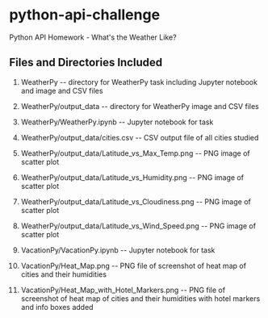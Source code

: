 # python-api-challenge
Python API Homework - What's the Weather Like?

Files and Directories Included
--------------------------------
1) WeatherPy -- directory for WeatherPy task including Jupyter notebook and image and CSV files

2) WeatherPy/output_data -- directory for WeatherPy image and CSV files

3) WeatherPy/WeatherPy.ipynb -- Jupyter notebook for task

4) WeatherPy/output_data/cities.csv -- CSV output file of all cities studied

5)  WeatherPy/output_data/Latitude_vs_Max_Temp.png -- PNG image of scatter plot

5)  WeatherPy/output_data/Latitude_vs_Humidity.png -- PNG image of scatter plot

6) WeatherPy/output_data/Latitude_vs_Cloudiness.png -- PNG image of scatter plot

7) WeatherPy/output_data/Latitude_vs_Wind_Speed.png -- PNG image of scatter plot

8) VacationPy/VacationPy.ipynb -- Jupyter notebook for task

9) VacationPy/Heat_Map.png -- PNG file of screenshot of heat map of cities and their humidities

10) VacationPy/Heat_Map_with_Hotel_Markers.png -- PNG file of screenshot of heat map of cities and their humidities with hotel markers and info boxes added
